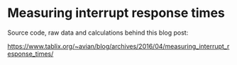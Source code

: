 Measuring interrupt response times
==================================

Source code, raw data and calculations behind this blog post:

https://www.tablix.org/~avian/blog/archives/2016/04/measuring_interrupt_response_times/
